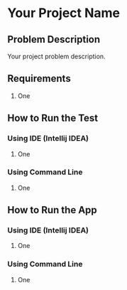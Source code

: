 # Your Project Name

## Problem Description

Your project problem description.

## Requirements

1. One

## How to Run the Test

### Using IDE (Intellij IDEA)

1. One

### Using Command Line

1. One

## How to Run the App

### Using IDE (Intellij IDEA)

1. One

### Using Command Line

1. One

